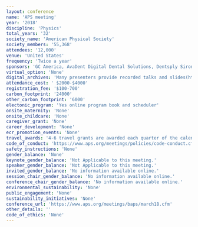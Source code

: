 ```yaml
---
layout: conference 
name: 'APS meeting'
year: '2018'
discipline: 'Physics'
total_years: '32'
society_name: 'American Physical Society'
society_members: '55,368'
attendees: '12,000'
venue: 'United States'
frequency: 'Twice a year'
sponsors: 'GC America, AvaDent Digital Dental Solutions, Dentsply Sirona Prosthetics, Ivoclar Vivadent, Panthera Dental, Straumann, Sesame Communications - Henry Schein One, Thommen Medical, ZirkonZahn, Southern Implants, Quintessence   , Palmeri Media Group'
virtual_option: 'None'
digital_archives: 'Many presenters provide recorded talks and slides(https://www.aps.org/meetings/multimedia/index.cfm?mtgYr=2018&mtgCd=MAR18&mtgUnit=&mtgVS=&mtgSE=0&fm=0&srhPresent=Go&prebacklink=yes), No digital posters'
attendance_cost: ' $2000-$4000'
registration_fee: '$100-700'
carbon_footprint: '24000'
other_carbon_footprint: '6000'
electonic_program: 'Yes online program book and scheduler'
onsite_maternity: 'None'
onsite_childcare: 'None'
caregiver_grant: 'None'
career_development: 'None'
ecr_promotion_events: 'None'
travel_awards: '4-6 travel grants are awarded each quarter of the calendar year up to $500 each'
code_of_conduct: 'https://www.aps.org/meetings/policies/code-conduct.cfm'
safety_instructions: 'None'
gender_balance: 'None'
keynote_gender_balance: 'Not Applicable to this meeting.'
speaker_gender_balance: 'Not Applicable to this meeting.'
invited_gender_balance: 'No information available online.'
session_chair_gender_balance: 'No information available online.'
conference_chair_gender_balance: 'No information available online.'
environmental_sustainability: 'None'
public_engagement: 'None'
sustainability_initiatives: 'None'
conference_url: 'https://www.aps.org/meetings/baps/march18.cfm'
other_details: ''
code_of_ethics: 'None'
---
```

